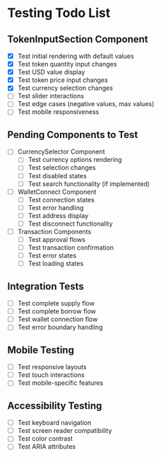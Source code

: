 # Testing Todo List

## TokenInputSection Component
- [x] Test initial rendering with default values
- [x] Test token quantity input changes
- [x] Test USD value display
- [x] Test token price input changes
- [x] Test currency selection changes
- [ ] Test slider interactions
- [ ] Test edge cases (negative values, max values)
- [ ] Test mobile responsiveness

## Pending Components to Test
- [ ] CurrencySelector Component
  - [ ] Test currency options rendering
  - [ ] Test selection changes
  - [ ] Test disabled states
  - [ ] Test search functionality (if implemented)

- [ ] WalletConnect Component
  - [ ] Test connection states
  - [ ] Test error handling
  - [ ] Test address display
  - [ ] Test disconnect functionality

- [ ] Transaction Components
  - [ ] Test approval flows
  - [ ] Test transaction confirmation
  - [ ] Test error states
  - [ ] Test loading states

## Integration Tests
- [ ] Test complete supply flow
- [ ] Test complete borrow flow
- [ ] Test wallet connection flow
- [ ] Test error boundary handling

## Mobile Testing
- [ ] Test responsive layouts
- [ ] Test touch interactions
- [ ] Test mobile-specific features

## Accessibility Testing
- [ ] Test keyboard navigation
- [ ] Test screen reader compatibility
- [ ] Test color contrast
- [ ] Test ARIA attributes

